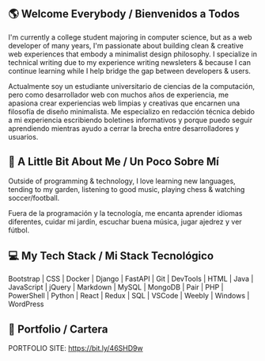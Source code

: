 ## 🌎 Welcome Everybody / Bienvenidos a Todos

I'm currently a college student majoring in computer science, but as a web developer of many years, I'm passionate about building clean & creative web experiences that embody a minimalist design philosophy. I specialize in technical writing due to my experience writing newsleters & because I can continue learning while I help bridge the gap between developers & users. 

Actualmente soy un estudiante universitario de ciencias de la computación, pero como desarrollador web con muchos años de experiencia, me apasiona crear experiencias web limpias y creativas que encarnen una filosofía de diseño minimalista. Me especializo en redacción técnica debido a mi experiencia escribiendo boletines informativos y porque puedo seguir aprendiendo mientras ayudo a cerrar la brecha entre desarrolladores y usuarios.

## 🌱 A Little Bit About Me / Un Poco Sobre Mí

Outside of programming & technology, I love learning new languages, tending to my garden, listening to good music, playing chess & watching soccer/football.

Fuera de la programación y la tecnología, me encanta aprender idiomas diferentes, cuidar mi jardín, escuchar buena música, jugar ajedrez y ver fútbol.

## 💻 My Tech Stack / Mi Stack Tecnológico

Bootstrap | CSS | Docker | Django | FastAPI | Git | DevTools | HTML | Java | JavaScript | jQuery | Markdown | MySQL | MongoDB | Pair | PHP | PowerShell | Python | React | Redux | SQL | VSCode | Weebly | Windows | WordPress

## 🔗 Portfolio / Cartera

PORTFOLIO SITE: https://bit.ly/46SHD9w

